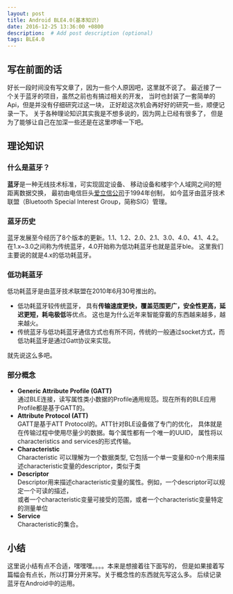 ```yaml
---
layout: post
title: Android BLE4.0(基本知识)
date: 2016-12-25 13:36:00 +0800
description:  # Add post description (optional)
tags: BLE4.0
---
```

## 写在前面的话

好长一段时间没有写文章了，因为一些个人原因吧，这里就不说了。
最近接了一个关于蓝牙的项目，虽然之前也有搞过相关的开发，
当时也封装了一套简单的Api，但是并没有仔细研究过这一块，
正好趁这次机会再好好的研究一些，顺便记录一下。
关于各种理论知识其实我是不想多说的，因为网上已经有很多了，
但是为了能够让自己在加深一些还是在这里啰嗦一下吧。
## 理论知识

### 什么是蓝牙？

**蓝牙**是一种无线技术标准，可实现固定设备、
移动设备和楼宇个人域网之间的短距离数据交换，
最初由电信巨头[爱立信公司](http://baike.baidu.com/view/1066191.htm)于1994年创制，
如今蓝牙由蓝牙技术联盟（Bluetooth Special Interest Group，简称SIG）管理。

### 蓝牙历史

蓝牙发展至今经历了8个版本的更新。1.1、1.2、2.0、2.1、3.0、4.0、4.1、4.2。
在1.x~3.0之间称为传统蓝牙，4.0开始称为低功耗蓝牙也就是蓝牙ble。
这里我们主要说的就是4.x的低功耗蓝牙。

### 低功耗蓝牙

低功耗蓝牙是由蓝牙技术联盟在2010年6月30号推出的。
- 低功耗蓝牙较传统蓝牙，
具有**传输速度更快，覆盖范围更广，安全性更高，延迟更短，耗电极低**等优点。
这也是为什么近年来智能穿戴的东西越来越多，越来越火。
- 传统蓝牙与低功耗蓝牙通信方式也有所不同，传统的一般通过socket方式，而低功耗蓝牙是通过Gatt协议来实现。

就先说这么多吧。

### 部分概念

- **Generic Attribute Profile (GATT)**  
通过BLE连接，读写属性类小数据的Profile通用规范。现在所有的BLE应用Profile都是基于GATT的。
 
- **Attribute Protocol (ATT)**  
GATT是基于ATT Protocol的。ATT针对BLE设备做了专门的优化，
具体就是在传输过程中使用尽量少的数据。每个属性都有一个唯一的UUID，
属性将以characteristics and services的形式传输。
 
- **Characteristic**  
Characteristic 可以理解为一个数据类型,
它包括一个单一变量和0-n个用来描述characteristic变量的descriptor，类似于类
 
- **Descriptor**  
Descriptor用来描述characteristic变量的属性。例如，一个descriptor可以规定一个可读的描述，  
或者一个characteristic变量可接受的范围，或者一个characteristic变量特定的测量单位
 
- **Service**  
Characteristic的集合。

## 小结
这里说小结有点不合适，嘿嘿嘿。。。。本来是想接着往下面写的，
但是如果接着写篇幅会有点长，所以打算分开来写。关于概念性的东西就先写这么多。
后续记录蓝牙在Android中的运用。